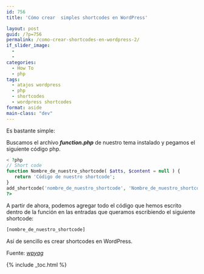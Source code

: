 ```yaml
---
id: 756
title: 'Cómo crear  simples shortcodes en WordPress'

layout: post
guid: /?p=756
permalink: /como-crear-shortcodes-en-wordpress-2/
if_slider_image:
  -
  -
categories:
  - How To
  - php
tags:
  - atajos wordpress
  - php
  - shortcodes
  - wordpress shortcodes
format: aside
main-class: "dev"
---
```

Es bastante simple:

Buscamos el archivo ***function.php*** de nuestro tema instalado y pegamos el siguiente código php.

```php
< ?php
// Short code
function Nombre_de_nuestro_shortcode( $atts, $content = null ) {
   return 'Código de nuestro shortcode';
}
add_shortcode('nombre_de_nuestro_shortcode', 'Nombre_de_nuestro_shortcode');
?>

```

A partir de ahora, podemos agregar todo el código que hemos escrito dentro de la función en las entradas que queramos escribiendo el siguiente shortcode:

```bash
[nombre_de_nuestro_shortcode]
```

Así de sencillo es crear shortcodes en WordPress.

Fuente: <a href="http://www.wpyag.com/wordpress-tips-and-tricks/how-to-create-wordpress-shortcode-for-adsense/" target="_blank"><em>wpyag</em></a>



{% include _toc.html %}
